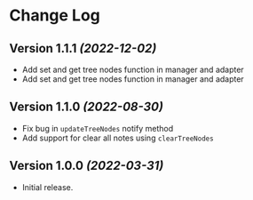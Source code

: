 Change Log
==========

Version 1.1.1 *(2022-12-02)*
-----------------------------

* Add set and get tree nodes function in manager and adapter
* Add set and get tree nodes function in manager and adapter

Version 1.1.0 *(2022-08-30)*
-----------------------------

* Fix bug in `updateTreeNodes` notify method 
* Add support for clear all notes using `clearTreeNodes`

Version 1.0.0 *(2022-03-31)*
-----------------------------

* Initial release.